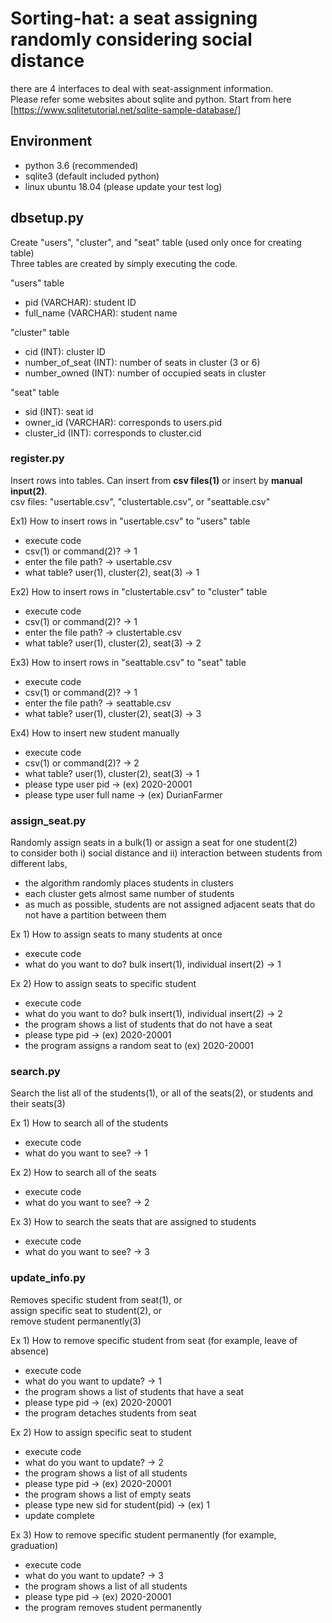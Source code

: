 # Sorting-hat: a seat assigning randomly considering social distance

there are 4 interfaces to deal with seat-assignment information.   
Please refer some websites about sqlite and python.
Start from here [https://www.sqlitetutorial.net/sqlite-sample-database/]

## Environment
- python 3.6 (recommended)
- sqlite3 (default included python)
- linux ubuntu 18.04 (please update your test log)


## dbsetup.py
Create "users", "cluster", and "seat" table (used only once for creating table)<br/>
Three tables are created by simply executing the code.<br/>

"users" table <br/>
- pid (VARCHAR): student ID<br/>
- full_name (VARCHAR): student name<br/>

"cluster" table <br/>
- cid (INT): cluster ID<br/>
- number_of_seat (INT): number of seats in cluster (3 or 6)<br/>
- number_owned (INT): number of occupied seats in cluster<br/>

"seat" table<br/>
- sid (INT): seat id<br/>
- owner_id (VARCHAR): corresponds to users.pid<br/>
- cluster_id (INT): corresponds to cluster.cid<br/>


### register.py
Insert rows into tables. Can insert from <b>csv files(1)</b> or insert by <b>manual input(2)</b>.<br/>
csv files: "usertable.csv", "clustertable.csv", or "seattable.csv" <br/>

Ex1) How to insert rows in "usertable.csv" to "users" table<br/>
- execute code<br/>
- csv(1) or command(2)? -> 1<br/>
- enter the file path? -> usertable.csv<br/>
- what table? user(1), cluster(2), seat(3) -> 1<br/>

Ex2) How to insert rows in "clustertable.csv" to "cluster" table<br/>
- execute code<br/>
- csv(1) or command(2)? -> 1<br/>
- enter the file path? -> clustertable.csv<br/>
- what table? user(1), cluster(2), seat(3) -> 2<br/>

Ex3) How to insert rows in "seattable.csv" to "seat" table<br/>
- execute code<br/>
- csv(1) or command(2)? -> 1<br/>
- enter the file path? -> seattable.csv<br/>
- what table? user(1), cluster(2), seat(3) -> 3<br/>

Ex4) How to insert new student manually<br/>
- execute code<br/>
- csv(1) or command(2)? -> 2<br/>
- what table? user(1), cluster(2), seat(3) -> 1<br/>
- please type user pid -> (ex) 2020-20001 <br/>
- please type user full name -> (ex) DurianFarmer <br/>


### assign_seat.py
Randomly assign seats in a bulk(1) or assign a seat for one student(2) <br/>
to consider both i) social distance and ii) interaction between students from different labs, <br/>
- the algorithm randomly places students in clusters <br/>
- each cluster gets almost same number of students <br/>
- as much as possible, students are not assigned adjacent seats that do not have a partition between them <br/>

Ex 1) How to assign seats to many students at once<br/>
- execute code<br/>
- what do you want to do? bulk insert(1), individual insert(2) -> 1 <br/>

Ex 2) How to assign seats to specific student<br/>
- execute code<br/>
- what do you want to do? bulk insert(1), individual insert(2) -> 2 <br/>
- the program shows a list of students that do not have a seat<br/>
- please type pid -> (ex) 2020-20001<br/>
- the program assigns a random seat to (ex) 2020-20001<br/>
 
### search.py
Search the list all of the students(1), or all of the seats(2), or students and their seats(3) <br/>

Ex 1) How to search all of the students<br/>
- execute code<br/>
- what do you want to see? -> 1 <br/>

Ex 2) How to search all of the seats<br/>
- execute code<br/>
- what do you want to see? -> 2 <br/>

Ex 3) How to search the seats that are assigned to students<br/>
- execute code<br/>
- what do you want to see? -> 3 <br/>


### update_info.py
Removes specific student from seat(1), or <br/>
assign specific seat to student(2), or <br/>
remove student permanently(3) <br/>

Ex 1) How to remove specific student from seat (for example, leave of absence) <br/>
- execute code<br/>
- what do you want to update? -> 1 <br/>
- the program shows a list of students that have a seat<br/>
- please type pid -> (ex) 2020-20001<br/>
- the program detaches students from seat<br/>

Ex 2) How to assign specific seat to student<br/>
- execute code<br/>
- what do you want to update? -> 2 <br/>
- the program shows a list of all students<br/>
- please type pid -> (ex) 2020-20001<br/>
- the program shows a list of empty seats<br/>
- please type new sid for student(pid) -> (ex) 1<br/>
- update complete<br/>

Ex 3) How to remove specific student permanently (for example, graduation) <br/>
- execute code<br/>
- what do you want to update? -> 3 <br/>
- the program shows a list of all students<br/>
- please type pid -> (ex) 2020-20001<br/>
- the program removes student permanently<br/>


